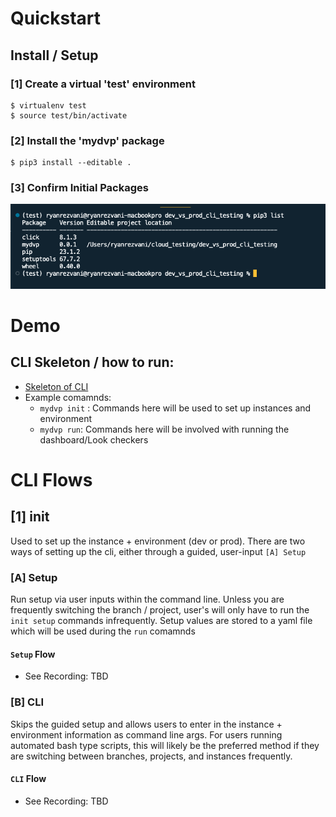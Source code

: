 # Quickstart

## Install / Setup

### [1] Create a virtual 'test' environment
```
$ virtualenv test   
$ source test/bin/activate         
```

### [2] Install the 'mydvp' package
```
$ pip3 install --editable .  
```

### [3] Confirm Initial Packages
![install_pic](screenshots/install_pip_list.png)


# Demo 

## CLI Skeleton / how to run:
- [Skeleton of CLI](https://screencast.googleplex.com/cast/NDg0MTUzNzQ0ODk2ODE5Mnw1OGY1ZWJmZi00OQ)
- Example comamnds: 
  - `mydvp init` : Commands here will be used to set up instances and environment
  - `mydvp run`: Commands here will be involved with running the dashboard/Look checkers


# CLI Flows

## [1] init 
Used to set up the instance + environment (dev or prod). There are two ways of setting up the cli, either through a guided, user-input `[A] Setup` 

### [A] Setup
Run setup via user inputs within the command line. Unless you are frequently switching the branch / project, user's will only have to run the `init setup` commands infrequently. Setup values are stored to a yaml file which will be used during the `run` comamnds

#### `Setup` Flow
- See Recording: TBD

### [B] CLI
Skips the guided setup and allows users to enter in the instance + environment information as command line args. For users running automated bash type scripts, this will likely be the preferred method if they are switching between branches, projects, and instances frequently.

####  `CLI` Flow
- See Recording: TBD